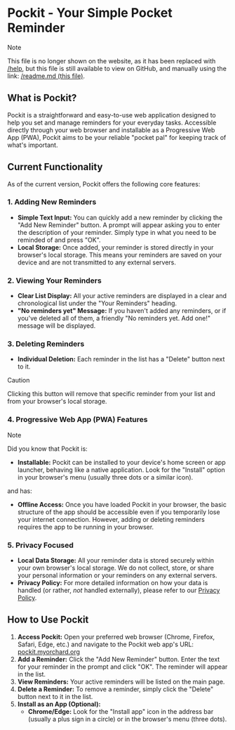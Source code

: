 # Pockit - Your Simple Pocket Reminder

>[!NOTE]
This file is no longer shown on the website, as it has been replaced with [/help](/help.html), but this file is still available to view on GitHub, and manually using the link: [/readme.md (this file)](/readme.md). 

## What is Pockit?

Pockit is a straightforward and easy-to-use web application designed to help you set and manage reminders for your everyday tasks. Accessible directly through your web browser and installable as a Progressive Web App (PWA), Pockit aims to be your reliable "pocket pal" for keeping track of what's important.

## Current Functionality

As of the current version, Pockit offers the following core features:

### 1. Adding New Reminders

* **Simple Text Input:** You can quickly add a new reminder by clicking the "Add New Reminder" button. A prompt will appear asking you to enter the description of your reminder. Simply type in what you need to be reminded of and press "OK".
* **Local Storage:** Once added, your reminder is stored directly in your browser's local storage. This means your reminders are saved on your device and are not transmitted to any external servers.

### 2. Viewing Your Reminders

* **Clear List Display:** All your active reminders are displayed in a clear and chronological list under the "Your Reminders" heading.
* **"No reminders yet" Message:** If you haven't added any reminders, or if you've deleted all of them, a friendly "No reminders yet. Add one!" message will be displayed.

### 3. Deleting Reminders

* **Individual Deletion:** Each reminder in the list has a "Delete" button next to it. 
>[!CAUTION]
> Clicking this button will remove that specific reminder from your list and from your browser's local storage.

### 4. Progressive Web App (PWA) Features

>[!NOTE]
> Did you know that Pockit is: 
>* **Installable:** Pockit can be installed to your device's home screen or app launcher, behaving like a native application. Look for the "Install" option in your browser's menu (usually three dots or a similar icon).
>
>and has: 
>* **Offline Access:** Once you have loaded Pockit in your browser, the basic structure of the app should be accessible even if you temporarily lose your internet connection. However, adding or deleting reminders requires the app to be running in your browser.

### 5. Privacy Focused

* **Local Data Storage:** All your reminder data is stored securely within your own browser's local storage. We do not collect, store, or share your personal information or your reminders on any external servers.
* **Privacy Policy:** For more detailed information on how your data is handled (or rather, *not* handled externally), please refer to our [Privacy Policy](privacy.html).

## How to Use Pockit

1.  **Access Pockit:** Open your preferred web browser (Chrome, Firefox, Safari, Edge, etc.) and navigate to the Pockit web app's URL: [pockit.myorchard.org](https://pockit.myorchard.org)
2.  **Add a Reminder:** Click the "Add New Reminder" button. Enter the text for your reminder in the prompt and click "OK". The reminder will appear in the list.
3.  **View Reminders:** Your active reminders will be listed on the main page.
4.  **Delete a Reminder:** To remove a reminder, simply click the "Delete" button next to it in the list.
5.  **Install as an App (Optional):**
    * **Chrome/Edge:** Look for the "Install app" icon in the address bar (usually a plus sign in a circle) or in the browser's menu (three dots).